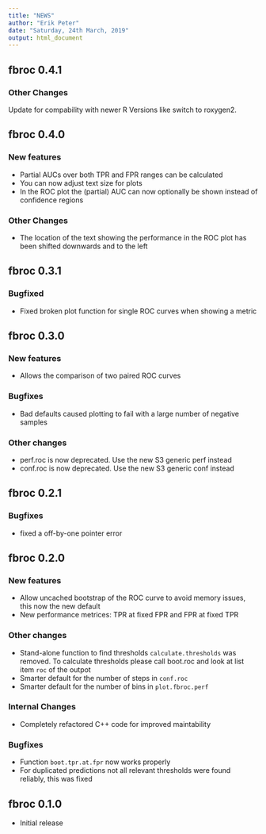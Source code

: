 ```yaml
---
title: "NEWS"
author: "Erik Peter"
date: "Saturday, 24th March, 2019"
output: html_document
---
```


## fbroc 0.4.1

### Other Changes

Update for compability with newer R Versions like switch to roxygen2.

## fbroc 0.4.0

### New features

* Partial AUCs over both TPR and FPR ranges can be calculated
* You can now adjust text size for plots
* In the ROC plot the (partial) AUC can now optionally be shown instead of confidence regions

### Other Changes

* The location of the text showing the performance in the ROC plot has been shifted downwards and
to the left

## fbroc 0.3.1

### Bugfixed

* Fixed broken plot function for single ROC curves when showing a metric

## fbroc 0.3.0

### New features

* Allows the comparison of two paired ROC curves

### Bugfixes

* Bad defaults caused plotting to fail with a large number of negative samples

### Other changes

* perf.roc is now deprecated. Use the new S3 generic perf instead
* conf.roc is now deprecated. Use the new S3 generic conf instead

## fbroc 0.2.1

### Bugfixes

* fixed a off-by-one pointer error

## fbroc 0.2.0

### New features

* Allow uncached bootstrap of the ROC curve to avoid memory issues, this now the new default
* New performance metrices: TPR at fixed FPR and FPR at fixed TPR

### Other changes

* Stand-alone function to find thresholds `calculate.thresholds` was removed. To calculate thresholds
please call boot.roc and look at list item `roc` of the outpot
* Smarter default for the number of steps in `conf.roc`
* Smarter default for the number of bins in `plot.fbroc.perf`

### Internal Changes

* Completely refactored C++ code for improved maintability

### Bugfixes

* Function `boot.tpr.at.fpr` now works properly 
* For duplicated predictions not all relevant thresholds were found reliably, this was fixed

## fbroc 0.1.0

* Initial release
